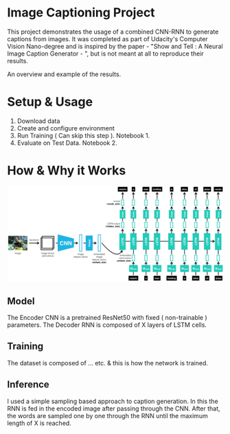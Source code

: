 # Image Captioning Project


This project demonstrates the usage of a combined CNN-RNN to generate captions from images. 
It was completed as part of Udacity's Computer Vision Nano-degree and is inspired by
the paper - "Show and Tell : A Neural Image Caption Generator - ", but is not meant at all to reproduce their results. 

An overview and example of the results. 


# Setup & Usage

1. Download data
2. Create and configure environment
3. Run Training ( Can skip this step ). Notebook 1. 
4. Evaluate on Test Data.               Notebook 2.


# How & Why it Works 

![Encoder Decoder Model](images/encoder-decoder.png)

## Model
The Encoder CNN is a pretrained ResNet50 with fixed ( non-trainable ) parameters. 
The Decoder RNN is composed of X layers of LSTM cells. 


## Training
The dataset is composed of ... etc. & this is how the network is trained. 


## Inference
I used a simple sampling based approach to caption generation. 
In this the RNN is fed in the encoded image after passing through the CNN. 
After that, the words are sampled one by one through the RNN until the maximum length of X is reached. 





